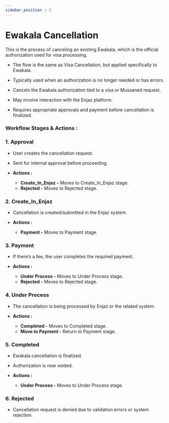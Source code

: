 ```yaml
---
sidebar_position : 3
---
```


# Ewakala Cancellation

This is the process of canceling an existing Ewakala, which is the official authorization used for visa processing.

  - The flow is the same as Visa Cancellation, but applied specifically to Ewakala.

  - Typically used when an authorization is no longer needed or has errors.

  - Cancels the Ewakala authorization tied to a visa or Mussaned request.

  - May involve interaction with the Enjaz platform.

  - Requires appropriate approvals and payment before cancellation is finalized.

### Workflow Stages & Actions :

### 1. Approval

  - User creates the cancellation request.

  - Sent for internal approval before proceeding.

  - **Actions :**
    - **Create_In_Enjaz -** Moves to Create_In_Enjaz stage.
    - **Rejected -** Moves to Rejected stage.

### 2. Create_In_Enjaz

  - Cancellation is created/submitted in the Enjaz system.

  - **Actions :**
    - **Payment -** Moves to Payment stage.

### 3. Payment

  - If there’s a fee, the user completes the required payment.

  - **Actions :**
    - **Under Process -** Moves to Under Process stage.
    - **Rejected -** Moves to Rejected stage.

### 4. Under Process

  - The cancellation is being processed by Enjaz or the related system.

  - **Actions :**
    - **Completed -** Moves to Completed stage.
    - **Move to Payment -**  Return to Payment stage.

### 5. Completed

  - Ewakala cancellation is finalized.

  - Authorization is now voided.

  - **Actions :**
    - **Under Process -** Moves to Under Process stage.

### 6. Rejected

  - Cancellation request is denied due to validation errors or system rejection.